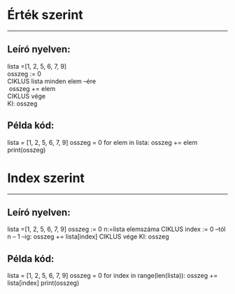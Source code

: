 # Érték szerint
<hr>

## Leíró nyelven:
lista =[1, 2, 5, 6, 7, 9]<br>
osszeg := 0<br>
CIKLUS lista minden elem –ére<br>
&nbsp;osszeg += elem<br>
CIKLUS vége<br>
KI: osszeg<br>

## Példa kód:
lista = [1, 2, 5, 6, 7, 9]
osszeg = 0
for elem in lista:
    osszeg += elem
print(osszeg)

# Index szerint
<hr>

## Leíró nyelven:
lista =[1, 2, 5, 6, 7, 9]
osszeg := 0
n:=lista elemszáma
CIKLUS index := 0 –tól n – 1 –ig:
    osszeg += lista[index]
CIKLUS vége
KI: osszeg

## Példa kód:
lista = [1, 2, 5, 6, 7, 9]
osszeg = 0
for index in range(len(lista)):
    osszeg += lista[index]
print(osszeg)